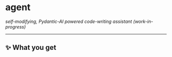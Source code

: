 # agent

_self-modifying, Pydantic-AI powered code-writing assistant (work-in-progress)_

---

## ✨ What you get
